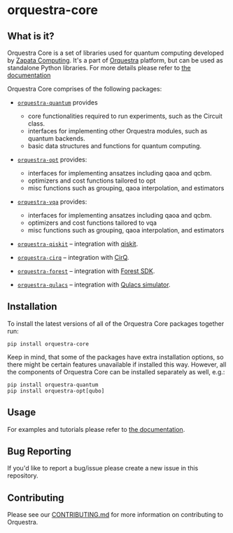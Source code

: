 # orquestra-core

## What is it?

Orquestra Core is a set of libraries used for quantum computing developed by [Zapata Computing](https://www.zapatacomputing.com). It's a part of [Orquestra](https://www.zapatacomputing.com/orquestra/) platform, but can be used as standalone Python libraries. 
For more details please refer to [the documentation](https://zapatacomputing.github.io/orquestra-core/)

Orquestra Core comprises of the following packages:

* [`orquestra-quantum`](https://github.com/zapatacomputing/orquestra-quantum) provides

  * core functionalities required to run experiments, such as the Circuit class.
  * interfaces for implementing other Orquestra modules, such as quantum backends.
  * basic data structures and functions for quantum computing.

* [`orquestra-opt`](https://github.com/zapatacomputing/orquestra-opt) provides:

  * interfaces for implementing ansatzes including qaoa and qcbm.
  * optimizers and cost functions tailored to opt
  * misc functions such as grouping, qaoa interpolation, and estimators

* [`orquestra-vqa`](https://github.com/zapatacomputing/orquestra-vqa) provides:

  * interfaces for implementing ansatzes including qaoa and qcbm.
  * optimizers and cost functions tailored to vqa
  * misc functions such as grouping, qaoa interpolation, and estimators

* [`orquestra-qiskit`](https://github.com/zapatacomputing/orquestra-qiskit) – integration with [qiskit](https://qiskit.org/).
* [`orquestra-cirq`](https://github.com/zapatacomputing/orquestra-cirq) – integration with [CirQ](https://quantumai.google/cirq).
* [`orquestra-forest`](https://github.com/zapatacomputing/orquestra-forest) – integration with [Forest SDK](https://docs.rigetti.com/qcs/).
* [`orquestra-qulacs`](https://github.com/zapatacomputing/orquestra-qulacs) – integration with [Qulacs simulator](http://docs.qulacs.org/en/latest/).


## Installation

To install the latest versions of all of the Orquestra Core packages together run:

`pip install orquestra-core`

Keep in mind, that some of the packages have extra installation options, so there might be certain features unavailable if installed this way.  However, all the components of Orquestra Core can be installed separately as well, e.g.:

```
pip install orquestra-quantum
pip install orquestra-opt[qubo]
```

## Usage

For examples and tutorials please refer to [the documentation](https://zapatacomputing.github.io/orquestra-core/).


## Bug Reporting

If you'd like to report a bug/issue please create a new issue in this repository.

## Contributing
Please see our [CONTRIBUTING.md](CONTRIBUTING.md) for more information on contributing to Orquestra.